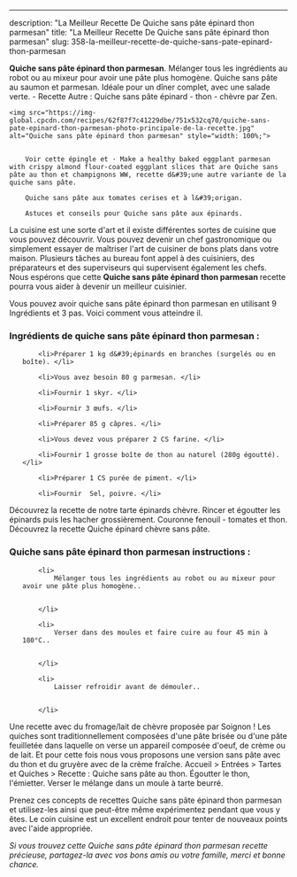 ---
description: "La Meilleur Recette De Quiche sans pâte épinard thon parmesan"
title: "La Meilleur Recette De Quiche sans pâte épinard thon parmesan"
slug: 358-la-meilleur-recette-de-quiche-sans-pate-epinard-thon-parmesan

<p>
	<strong>Quiche sans pâte épinard thon parmesan</strong>. 
	Mélanger tous les ingrédients au robot ou au mixeur pour avoir une pâte plus homogène. Quiche sans pâte au saumon et parmesan. Idéale pour un dîner complet, avec une salade verte. - Recette Autre : Quiche sans pâte épinard - thon - chèvre par Zen.
</p>
<p>
	
	<img src="https://img-global.cpcdn.com/recipes/62f87f7c41229dbe/751x532cq70/quiche-sans-pate-epinard-thon-parmesan-photo-principale-de-la-recette.jpg" alt="Quiche sans pâte épinard thon parmesan" style="width: 100%;">
	
	
		Voir cette épingle et · Make a healthy baked eggplant parmesan with crispy almond flour-coated eggplant slices that are Quiche sans pâte au thon et champignons WW, recette d&#39;une autre variante de la quiche sans pâte.
	
		Quiche sans pâte aux tomates cerises et à l&#39;origan.
	
		Astuces et conseils pour Quiche sans pâte aux épinards.
	
</p>

La cuisine est une sorte d'art et il existe différentes sortes de cuisine que vous pouvez découvrir. Vous pouvez devenir un chef gastronomique ou simplement essayer de maîtriser l'art de cuisiner de bons plats dans votre maison. Plusieurs tâches au bureau font appel à des cuisiniers, des préparateurs et des superviseurs qui supervisent également les chefs. Nous espérons que cette <strong> Quiche sans pâte épinard thon parmesan </strong> recette pourra vous aider à devenir un meilleur cuisinier.

<!--inarticleads1-->

Vous pouvez avoir quiche sans pâte épinard thon parmesan en utilisant 9 Ingrédients et 3 pas. Voici comment vous atteindre il.

<h3>Ingrédients de quiche sans pâte épinard thon parmesan :</h3>

<ol>
	
		<li>Préparer 1 kg d&#39;épinards en branches (surgelés ou en boîte). </li>
	
		<li>Vous avez besoin 80 g parmesan. </li>
	
		<li>Fournir 1 skyr. </li>
	
		<li>Fournir 3 œufs. </li>
	
		<li>Préparer 85 g câpres. </li>
	
		<li>Vous devez vous préparer 2 CS farine. </li>
	
		<li>Fournir 1 grosse boîte de thon au naturel (280g égoutté). </li>
	
		<li>Préparer 1 CS purée de piment. </li>
	
		<li>Fournir  Sel, poivre. </li>
	
</ol>

Découvrez la recette de notre tarte épinards chèvre. Rincer et égoutter les épinards puis les hacher grossièrement. Couronne fenouil - tomates et thon. Découvrez la recette Quiche épinard chèvre sans pâte. 

<!--inarticleads2-->

<h3>Quiche sans pâte épinard thon parmesan instructions :</h3>

<ol>
	
		<li>
			Mélanger tous les ingrédients au robot ou au mixeur pour avoir une pâte plus homogène..
			
			
		</li>
	
		<li>
			Verser dans des moules et faire cuire au four 45 min à 180°C..
			
			
		</li>
	
		<li>
			Laisser refroidir avant de démouler..
			
			
		</li>
	
</ol>

Une recette avec du fromage/lait de chèvre proposée par Soignon ! Les quiches sont traditionnellement composées d&#39;une pâte brisée ou d&#39;une pâte feuilletée dans laquelle on verse un appareil composée d&#39;oeuf, de crème ou de lait. Et pour cette fois nous vous proposons une version sans pâte avec du thon et du gruyère avec de la crème fraîche. Accueil &gt; Entrées &gt; Tartes et Quiches &gt; Recette : Quiche sans pâte au thon. Égoutter le thon, l&#39;émietter. Verser le mélange dans un moule à tarte beurré. 

<!--inarticleads1-->

<p>
Prenez ces concepts de recettes Quiche sans pâte épinard thon parmesan et utilisez-les ainsi que peut-être même expérimentez pendant que vous y êtes. Le coin cuisine est un excellent endroit pour tenter de nouveaux points avec l'aide appropriée.
</p>

<p>
<i>Si vous trouvez cette Quiche sans pâte épinard thon parmesan recette précieuse, partagez-la avec vos bons amis ou votre famille, merci et bonne chance.</i>
</p>
